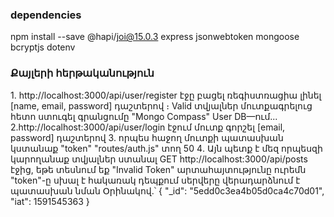 ### dependencies
npm install --save @hapi/joi@15.0.3
express
jsonwebtoken
mongoose
bcryptjs
dotenv

### Քայլերի հերթականություն
1․ http://localhost:3000/api/user/register էջը բացել ռեգիստռացիա լինել [name, email, password] դաշտերով ։ Valid տվյալներ մուտքագրելուց հետո ստուգել գրանցումը "Mongo Compass" User DB—ում․․․
2.http://localhost:3000/api/user/login էջում մուտք գորշել [email, password] դաշտերով
3. որպես հաջող մուտքի պատասխան կստանաք "token" "routes/auth.js" տող 50
4․ Այն  պետք է մեզ որպեսզի կարողանաք տվյալներ ստանալ 
GET http://localhost:3000/api/posts էջից, եթե տեսնում եք "Invalid Token" արտահայտությունը ուրեմն "token"-ը սխալ է հակառակ դեպքում սերվերը վերադարձնում է պատասխան նման Օրինակով․՝
{
    "_id": "5edd0c3ea4b05d0ca4c70d01",
    "iat": 1591545363
}